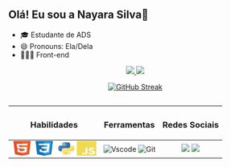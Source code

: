 
## Olá! Eu sou a Nayara Silva👋

- 🎓 Estudante de ADS 
- 😄 Pronouns: Ela/Dela
- 👩🏽‍💻 Front-end

<div align="center">
  <a href="https://github.com/nay-silva">
  <img height="150em" src="https://github-readme-stats.vercel.app/api?username=nayarasilva&show_icons=true&theme=radical&include_all_commits=true&count_private=true"/>
  <img height="150em" src="https://github-readme-stats.vercel.app/api/top-langs/?username=nayarasilva&layout=compact&langs_count=7&theme=radical"/>
   
  [![GitHub Streak](https://streak-stats.demolab.com?user=nay-silva&theme=radical&border_radius=0&exclude_days=Sun%2CSat&card_width=450&card_height=150)](https://git.io/streak-stats)
    
</div>
    
 ##
    
|  <h3> Habilidades </h3>| <h3>Ferramentas </h3>|<h3>Redes Sociais</h3>|
|:-------:|:----------:|:----------:|
|<img align="center" alt="Nay-HTML" height="30" width="40" src="https://raw.githubusercontent.com/devicons/devicon/master/icons/html5/html5-original.svg"> <img align="center" alt="Nay-CSS" height="30" width="40" src="https://raw.githubusercontent.com/devicons/devicon/master/icons/css3/css3-original.svg"> <img align="center" alt="Nay-CSS" height="30" width="40" src="https://raw.githubusercontent.com/devicons/devicon/master/icons/python/python-original.svg"><img align="center" alt="Nay-Js" height="30" width="40" src="https://raw.githubusercontent.com/devicons/devicon/master/icons/javascript/javascript-plain.svg">|<img align="center" alt="Vscode" src="https://img.shields.io/badge/Vscode-007ACC?style=for-the-badge&logo=visual-studio-code&logoColor=white"> <img align="center" alt="Git" src="https://img.shields.io/badge/GIT-E44C30?style=for-the-badge&logo=git&logoColor=white">|<a href="https://www.linkedin.com/in/nay-silva/" target="_blank"><img src="https://img.shields.io/badge/-LinkedIn-%230077B5?style=for-the-badge&logo=linkedin&logoColor=white" target="_blank"></a> <a href="https://www.instagram.com/_nayz777" target="_blank"><img src="https://img.shields.io/badge/-Instagram-%23E4405F?style=for-the-badge&logo=instagram&logoColor=white" target="_blank"></a>|


